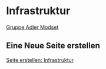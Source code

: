 # Infrastruktur

[Gruppe Adler Modset](gruppe-adler-modset.html)

## Eine Neue Seite erstellen
[Seite erstellen: Infrastruktur](https://github.com/gruppe-adler/vuepress-wiki/new/master/docs/de/infrastruktur)